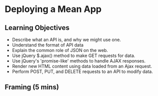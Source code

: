 # Deploying a Mean App

## Learning Objectives

- Describe what an API is, and why we might use one.
- Understand the format of API data
- Explain the common role of JSON on the web.
- Use jQuery $.ajax() method to make GET requests for data.
- Use jQuery's 'promise-like' methods to handle AJAX responses.
- Render new HTML content using data loaded from an Ajax request.
- Perform POST, PUT, and DELETE requests to an API to modify data.


## Framing (5 mins)
